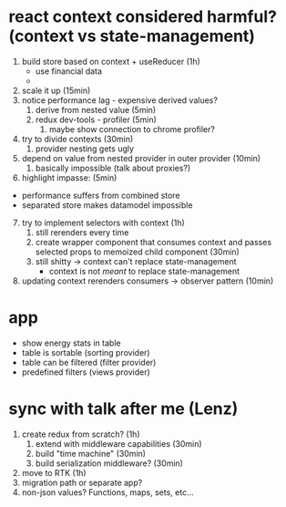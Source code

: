 # react context considered harmful? (context vs state-management)

1. build store based on context + useReducer (1h)
	- use financial data
	- 
2. scale it up (15min)
3. notice performance lag - expensive derived values?
	1. derive from nested value (5min)
	2. redux dev-tools - profiler (5min)
		1. maybe show connection to chrome profiler?
4. try to divide contexts (30min)
	1. provider nesting gets ugly
5. depend on value from nested provider in outer provider (10min)
	1. basically impossible (talk about proxies?)
6. highlight impasse: (5min)
  * performance suffers from combined store
  * separated store makes datamodel impossible
7. try to implement selectors with context (1h)
	1. still rerenders every time
	2. create wrapper component that consumes context and passes selected props to memoized child component (30min)
	3. still shitty -> context can't replace state-management
		* context is not _meant_ to replace state-management
8. updating context rerenders consumers -> observer pattern (10min)

# app
- show energy stats in table
- table is sortable (sorting provider)
- table can be filtered (filter provider)
- predefined filters (views provider)

# sync with talk after me (Lenz)

1. create redux from scratch? (1h)
	1. extend with middleware capabilities (30min)
	2. build "time machine" (30min)
	3. build serialization middleware? (30min)
2. move to RTK (1h)
  1. migration path or separate app?
  1. non-json values? Functions, maps, sets, etc...

